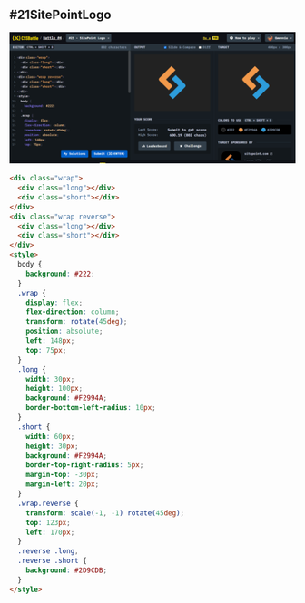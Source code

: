 ## **#21SitePointLogo**

![image](https://github.com/Gwennie-zhou/cssBattle/blob/master/4_Display/images/%2321SitePointLogo.png)

```html
<div class="wrap">
  <div class="long"></div>
  <div class="short"></div>
</div>
<div class="wrap reverse">
  <div class="long"></div>
  <div class="short"></div>
</div>
<style>
  body {
    background: #222;
  }
  .wrap {
    display: flex;
    flex-direction: column;
    transform: rotate(45deg);
    position: absolute;
    left: 148px;
    top: 75px;
  }
  .long {
    width: 30px;
    height: 100px;
    background: #F2994A;
    border-bottom-left-radius: 10px;
  }
  .short {
    width: 60px;
    height: 30px;
    background: #F2994A;
    border-top-right-radius: 5px;
    margin-top: -30px;
    margin-left: 20px;
  }
  .wrap.reverse {
    transform: scale(-1, -1) rotate(45deg);
    top: 123px;
    left: 170px;
  }
  .reverse .long, 
  .reverse .short {
    background: #2D9CDB;
  }
</style>
```

